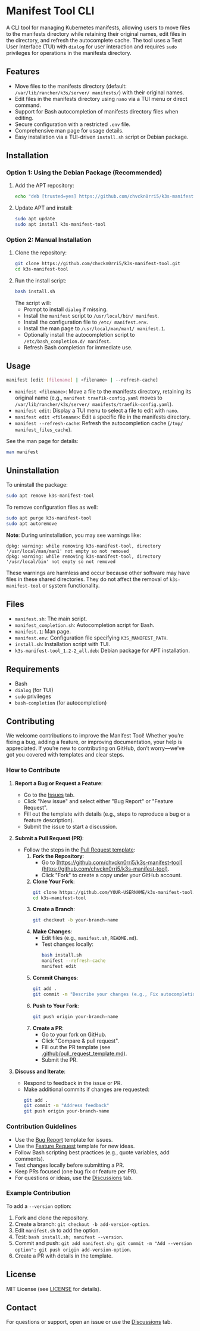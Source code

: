 # Manifest Tool CLI

A CLI tool for managing Kubernetes manifests, allowing users to move files to the manifests directory while retaining their original names, edit files in the directory, and refresh the autocomplete cache. The tool uses a Text User Interface (TUI) with `dialog` for user interaction and requires `sudo` privileges for operations in the manifests directory.

## Features

- Move files to the manifests directory (default: `/var/lib/rancher/k3s/server/ manifests/`) with their original names.
- Edit files in the manifests directory using `nano` via a TUI menu or direct command.
- Support for Bash autocompletion of manifests directory files when editing.
- Secure configuration with a restricted `.env` file.
- Comprehensive man page for usage details.
- Easy installation via a TUI-driven `install.sh` script or Debian package.

## Installation

### Option 1: Using the Debian Package (Recommended)
1. Add the APT repository:
   ```bash
   echo "deb [trusted=yes] https://github.com/chvckn0rri5/k3s-manifest-tool/raw/main/apt-repo/ ./" | sudo tee /etc/apt/sources.list.d/k3s-manifest-tool.list
   ```
2. Update APT and install:
   ```bash
   sudo apt update
   sudo apt install k3s-manifest-tool
   ```

### Option 2: Manual Installation
1. Clone the repository:
   ```bash
   git clone https://github.com/chvckn0rri5/k3s-manifest-tool.git
   cd k3s-manifest-tool
   ```
2. Run the install script:
   ```bash
   bash install.sh
   ```
   The script will:
   - Prompt to install `dialog` if missing.
   - Install the `manifest` script to `/usr/local/bin/ manifest`.
   - Install the configuration file to `/etc/ manifest.env`.
   - Install the man page to `/usr/local/man/man1/ manifest.1`.
   - Optionally install the autocompletion script to `/etc/bash_completion.d/ manifest`.
   - Refresh Bash completion for immediate use.

## Usage

```bash
manifest [edit [filename] | <filename> | --refresh-cache]
```

- `manifest <filename>`: Move a file to the manifests directory, retaining its original name (e.g., `manifest traefik-config.yaml` moves to `/var/lib/rancher/k3s/server/ manifests/traefik-config.yaml`).
- `manifest edit`: Display a TUI menu to select a file to edit with `nano`.
- `manifest edit <filename>`: Edit a specific file in the manifests directory.
- `manifest --refresh-cache`: Refresh the autocompletion cache (`/tmp/ manifest_files_cache`).

See the man page for details:
```bash
man manifest
```

## Uninstallation

To uninstall the package:
```bash
sudo apt remove k3s-manifest-tool
```

To remove configuration files as well:
```bash
sudo apt purge k3s-manifest-tool
sudo apt autoremove
```

**Note**: During uninstallation, you may see warnings like:
```
dpkg: warning: while removing k3s-manifest-tool, directory '/usr/local/man/man1' not empty so not removed
dpkg: warning: while removing k3s-manifest-tool, directory '/usr/local/bin' not empty so not removed
```
These warnings are harmless and occur because other software may have files in these shared directories. They do not affect the removal of `k3s-manifest-tool` or system functionality.

## Files

- `manifest.sh`: The main script.
- `manifest_completion.sh`: Autocompletion script for Bash.
- `manifest.1`: Man page.
- `manifest.env`: Configuration file specifying `K3S_MANIFEST_PATH`.
- `install.sh`: Installation script with TUI.
- `k3s-manifest-tool_1.2-2_all.deb`: Debian package for APT installation.

## Requirements

- Bash
- `dialog` (for TUI)
- `sudo` privileges
- `bash-completion` (for autocompletion)

## Contributing

We welcome contributions to improve the Manifest Tool! Whether you’re fixing a bug, adding a feature, or improving documentation, your help is appreciated. If you’re new to contributing on GitHub, don’t worry—we’ve got you covered with templates and clear steps.

### How to Contribute

1. **Report a Bug or Request a Feature**:
   - Go to the [Issues](https://github.com/chvckn0rri5/k3s-manifest-tool/issues) tab.
   - Click "New issue" and select either "Bug Report" or "Feature Request".
   - Fill out the template with details (e.g., steps to reproduce a bug or a feature description).
   - Submit the issue to start a discussion.

2. **Submit a Pull Request (PR)**:
   - Follow the steps in the [Pull Request template](.github/pull_request_template.md):
     1. **Fork the Repository**:
        - Go to [https://github.com/chvckn0rri5/k3s-manifest-tool](https://github.com/chvckn0rri5/k3s-manifest-tool).
        - Click "Fork" to create a copy under your GitHub account.
     2. **Clone Your Fork**:
        ```bash
        git clone https://github.com/YOUR-USERNAME/k3s-manifest-tool.git
        cd k3s-manifest-tool
        ```
     3. **Create a Branch**:
        ```bash
        git checkout -b your-branch-name
        ```
     4. **Make Changes**:
        - Edit files (e.g., `manifest.sh`, `README.md`).
        - Test changes locally:
          ```bash
          bash install.sh
          manifest --refresh-cache
          manifest edit
          ```
     5. **Commit Changes**:
        ```bash
        git add .
        git commit -m "Describe your changes (e.g., Fix autocompletion bug)"
        ```
     6. **Push to Your Fork**:
        ```bash
        git push origin your-branch-name
        ```
     7. **Create a PR**:
        - Go to your fork on GitHub.
        - Click "Compare & pull request".
        - Fill out the PR template (see [.github/pull_request_template.md](.github/pull_request_template.md)).
        - Submit the PR.

3. **Discuss and Iterate**:
   - Respond to feedback in the issue or PR.
   - Make additional commits if changes are requested:
     ```bash
     git add .
     git commit -m "Address feedback"
     git push origin your-branch-name
     ```

### Contribution Guidelines

- Use the [Bug Report](.github/ISSUE_TEMPLATE/bug_report.md) template for issues.
- Use the [Feature Request](.github/ISSUE_TEMPLATE/feature_request.md) template for new ideas.
- Follow Bash scripting best practices (e.g., quote variables, add comments).
- Test changes locally before submitting a PR.
- Keep PRs focused (one bug fix or feature per PR).
- For questions or ideas, use the [Discussions](https://github.com/chvckn0rri5/k3s-manifest-tool/discussions) tab.

### Example Contribution

To add a `--version` option:
1. Fork and clone the repository.
2. Create a branch: `git checkout -b add-version-option`.
3. Edit `manifest.sh` to add the option.
4. Test: `bash install.sh; manifest --version`.
5. Commit and push: `git add manifest.sh; git commit -m "Add --version option"; git push origin add-version-option`.
6. Create a PR with details in the template.

## License

MIT License (see [LICENSE](LICENSE) for details).

## Contact

For questions or support, open an issue or use the [Discussions](https://github.com/chvckn0rri5/k3s-manifest-tool/discussions) tab.